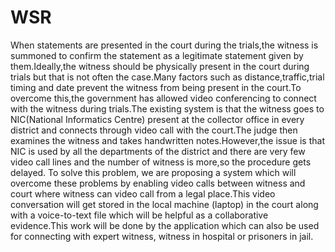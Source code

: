 # WSR
When statements are presented in the court during the trials,the witness is summoned to confirm the statement
as a legitimate statement given by them.Ideally,the witness should be physically present in the court during
trials but that is not often the case.Many factors such as distance,traffic,trial timing and date prevent the witness
from being present in the court.To overcome this,the government has allowed video conferencing to connect
with the witness during trials.The existing system is that the witness goes to NIC(National Informatics Centre)
present at the collector office in every district and connects through video call with the court.The judge then
examines the witness and takes handwritten notes.However,the issue is that NIC is used by all the departments
of the district and there are very few video call lines and the number of witness is more,so the procedure gets
delayed.
To solve this problem, we are proposing a system which will overcome these problems by enabling video calls
between witness and court where witness can video call from a legal place.This video conversation will get
stored in the local machine (laptop) in the court along with a voice-to-text file which will be helpful as a
collaborative evidence.This work will be done by the application which can also be used for connecting with
expert witness, witness in hospital or prisoners in jail.
